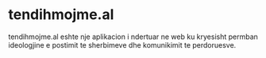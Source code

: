 # tendihmojme.al
tendihmojme.al eshte nje aplikacion i ndertuar ne web ku kryesisht permban ideologjine e postimit te sherbimeve dhe komunikimit te perdoruesve.
